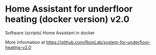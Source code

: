 # Home Assistant for underfloor heating (docker version) v2.0
Software (scripts) Home Assistant in docker

More information at https://github.com/RomLab/system-for-underfloor-heating-v2.0
